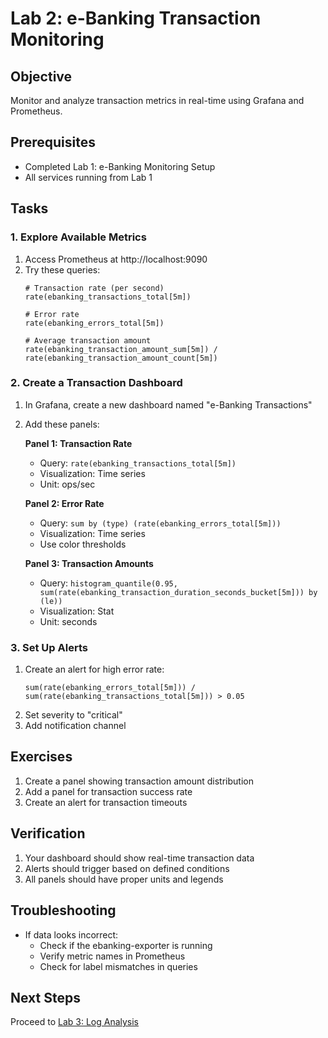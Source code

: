 # Lab 2: e-Banking Transaction Monitoring

## Objective
Monitor and analyze transaction metrics in real-time using Grafana and Prometheus.

## Prerequisites
- Completed Lab 1: e-Banking Monitoring Setup
- All services running from Lab 1

## Tasks

### 1. Explore Available Metrics

1. Access Prometheus at http://localhost:9090
2. Try these queries:
   ```
   # Transaction rate (per second)
   rate(ebanking_transactions_total[5m])
   
   # Error rate
   rate(ebanking_errors_total[5m])
   
   # Average transaction amount
   rate(ebanking_transaction_amount_sum[5m]) / rate(ebanking_transaction_amount_count[5m])
   ```

### 2. Create a Transaction Dashboard

1. In Grafana, create a new dashboard named "e-Banking Transactions"
2. Add these panels:

   **Panel 1: Transaction Rate**
   - Query: `rate(ebanking_transactions_total[5m])`
   - Visualization: Time series
   - Unit: ops/sec
   
   **Panel 2: Error Rate**
   - Query: `sum by (type) (rate(ebanking_errors_total[5m]))`
   - Visualization: Time series
   - Use color thresholds
   
   **Panel 3: Transaction Amounts**
   - Query: `histogram_quantile(0.95, sum(rate(ebanking_transaction_duration_seconds_bucket[5m])) by (le))`
   - Visualization: Stat
   - Unit: seconds

### 3. Set Up Alerts

1. Create an alert for high error rate:
   ```
   sum(rate(ebanking_errors_total[5m])) / sum(rate(ebanking_transactions_total[5m])) > 0.05
   ```
2. Set severity to "critical"
3. Add notification channel

## Exercises

1. Create a panel showing transaction amount distribution
2. Add a panel for transaction success rate
3. Create an alert for transaction timeouts

## Verification

1. Your dashboard should show real-time transaction data
2. Alerts should trigger based on defined conditions
3. All panels should have proper units and legends

## Troubleshooting

- If data looks incorrect:
  - Check if the ebanking-exporter is running
  - Verify metric names in Prometheus
  - Check for label mismatches in queries

## Next Steps
Proceed to [Lab 3: Log Analysis](./lab3-log-analysis/README.md)
